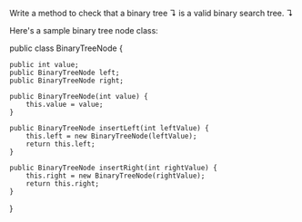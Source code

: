  Write a method to check that a binary tree ↴ is a valid binary search tree. ↴

Here's a sample binary tree node class:

  public class BinaryTreeNode {

    public int value;
    public BinaryTreeNode left;
    public BinaryTreeNode right;

    public BinaryTreeNode(int value) {
        this.value = value;
    }

    public BinaryTreeNode insertLeft(int leftValue) {
        this.left = new BinaryTreeNode(leftValue);
        return this.left;
    }

    public BinaryTreeNode insertRight(int rightValue) {
        this.right = new BinaryTreeNode(rightValue);
        return this.right;
    }
}
